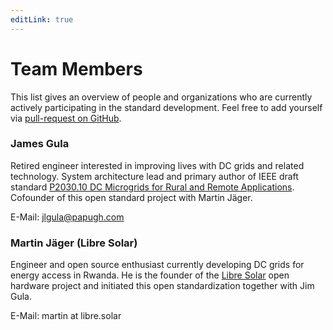 ```yaml
---
editLink: true
---
```


# Team Members

This list gives an overview of people and organizations who are currently actively participating in the standard development. Feel free to add yourself via [pull-request on GitHub](contributing.md).

### James Gula

Retired engineer interested in improving lives with DC grids and related technology. System architecture lead and primary author of IEEE draft standard [P2030.10 DC Microgrids for Rural and Remote Applications](https://site.ieee.org/sagroups-2030-10/). Cofounder of this open standard project with Martin Jäger.

E-Mail: <a href="mailto:jlgula@papugh.com" target="_top">jlgula@papugh.com</a>

### Martin Jäger (Libre Solar)

Engineer and open source enthusiast currently developing DC grids for energy access in Rwanda. He is the founder of the [Libre Solar](https://libre.solar) open hardware project and initiated this open standardization together with Jim Gula.

E-Mail: martin at libre.solar
